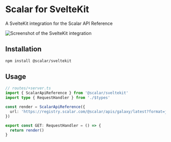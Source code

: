 # Scalar for SvelteKit

A SvelteKit integration for the Scalar API Reference

![Screenshot of the SvelteKit integration](/screenshots/sveltekit.png)

## Installation

```bash
npm install @scalar/sveltekit
```

## Usage

```ts
// routes/+server.ts
import { ScalarApiReference } from '@scalar/sveltekit'
import type { RequestHandler } from './$types'

const render = ScalarApiReference({
  url: 'https://registry.scalar.com/@scalar/apis/galaxy/latest?format=json',
})

export const GET: RequestHandler = () => {
  return render()
}
```
